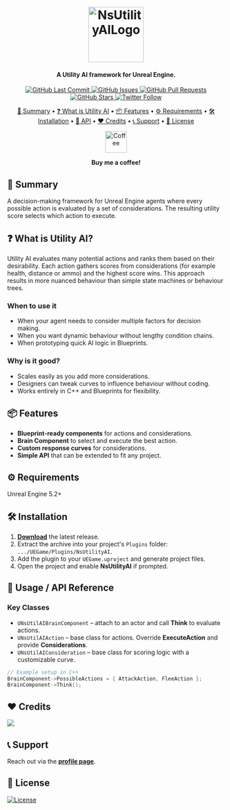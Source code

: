 <h1 align="center">
  <br>
  <a href="https://github.com/mykaadev/NsUtilityAI/releases"><img src="https://raw.githubusercontent.com/mykaadev/NsUtilityAI/refs/heads/main/Resources/Icon128.png" alt="NsUtilityAILogo" width="128"></a>
</h1>

<h4 align="center">A Utility AI framework for Unreal Engine.</h4>

<div align="center">
    <a href="https://github.com/mykaadev/NsUtilityAI/commits/main">
    <img src="https://img.shields.io/github/last-commit/mykaadev/NsUtilityAI?style=plastic&logo=github&logoColor=white" alt="GitHub Last Commit">
    <a href="https://github.com/mykaadev/NsUtilityAI/issues">
    <img src="https://img.shields.io/github/issues-raw/mykaadev/NsUtilityAI?style=plastic&logo=github&logoColor=white" alt="GitHub Issues">
    <a href="https://github.com/mykaadev/NsUtilityAI/pulls">
    <img src="https://img.shields.io/github/issues-pr-raw/mykaadev/NsUtilityAI?style=plastic&logo=github&logoColor=white" alt="GitHub Pull Requests">
    <a href="https://github.com/mykaadev/NsUtilityAI">
    <img src="https://img.shields.io/github/stars/mykaadev/NsUtilityAI?style=plastic&logo=github" alt="GitHub Stars">
 <a href="https://twitter.com/mykaadev/">
    <img src="https://img.shields.io/twitter/follow/mykaadev?style=plastic&logo=x" alt="Twitter Follow">

<p style="display = "none">
  <a href="#-summary">👀 Summary</a> •
  <a href="#-what-is-utility-ai">❓ What is Utility AI</a> •
  <a href="#-features">📦 Features</a> •
  <a href="#-requirements">⚙️ Requirements</a> •
  <a href="#-installation">🛠️ Installation</a> •
  <a href="#-api">🔧 API</a> •
  <a href="#-credits">❤️ Credits</a> •
  <a href="#-support">📞 Support</a> •
  <a href="#-license">📃 License</a>
</p>
<a href="https://buymeacoffee.com/mykaadev"><img src="https://www.svgrepo.com/show/476855/coffee-to-go.svg" alt="Coffee" width=50px"></a>
<p><b>Buy me a coffee!</b></p>
</div>

## 👀 Summary
A decision-making framework for Unreal Engine agents where every possible action is evaluated by a set of considerations. The resulting utility score selects which action to execute.

## ❓ What is Utility AI?
Utility AI evaluates many potential actions and ranks them based on their desirability. Each action gathers scores from considerations (for example health, distance or ammo) and the highest score wins. This approach results in more nuanced behaviour than simple state machines or behaviour trees.

### When to use it
- When your agent needs to consider multiple factors for decision making.
- When you want dynamic behaviour without lengthy condition chains.
- When prototyping quick AI logic in Blueprints.

### Why is it good?
- Scales easily as you add more considerations.
- Designers can tweak curves to influence behaviour without coding.
- Works entirely in C++ and Blueprints for flexibility.

## 📦 Features
- **Blueprint-ready components** for actions and considerations.
- **Brain Component** to select and execute the best action.
- **Custom response curves** for considerations.
- **Simple API** that can be extended to fit any project.

## ⚙️ Requirements
Unreal Engine 5.2+

## 🛠️ Installation
1. **[Download](https://github.com/mykaadev/NsUtilityAI/releases)** the latest release.
2. Extract the archive into your project's `Plugins` folder: `.../UEGame/Plugins/NsUtilityAI`.
3. Add the plugin to your `UEGame.uproject` and generate project files.
4. Open the project and enable **NsUtilityAI** if prompted.

## 🔧 Usage / API Reference
### Key Classes
- `UNsUtilAIBrainComponent` – attach to an actor and call **Think** to evaluate actions.
- `UNsUtilAIAction` – base class for actions. Override **ExecuteAction** and provide **Considerations**.
- `UNsUtilAIConsideration` – base class for scoring logic with a customizable curve.

```cpp
// Example setup in C++
BrainComponent->PossibleActions = { AttackAction, FleeAction };
BrainComponent->Think();
```

## ❤️ Credits
<a href="https://github.com/mykaadev/NsUtilityAI/graphs/contributors"><img src="https://contrib.rocks/image?repo=mykaadev/NsUtilityAI"/></a>

## 📞 Support
Reach out via the **[profile page](https://github.com/mykaadev)**.

## 📃 License
[![License](https://img.shields.io/badge/license-MIT-green)](https://www.tldrlegal.com/license/mit-license)

